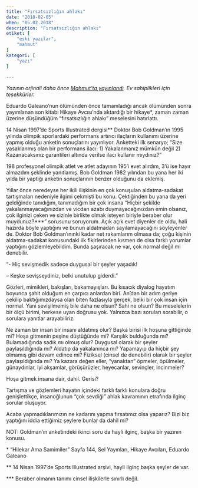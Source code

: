 ```yaml
---
title: "Fırsatsızlığın ahlakı"
date: "2018-02-05"
when: "05.02.2018"
description: "Fırsatsızlığın ahlakı"
etiket: [
    "eski yazılar",
    "mahmut"
]
kategori: [
    "yazı"
]

---
```


*Yazının orjinali daha önce [Mahmut'ta yayınlandı](https://themahmut.com/2018/02/05/firsatsizligin-ahlaki/). Ev sahiplikleri için teşekkürler.*

Eduardo Galeano’nun ölümünden önce tamamladığı ancak ölümünden sonra yayımlanan son kitabı Hikaye Avcısı’nda aktardığı bir hikaye*, zaman zaman üzerine düşündüğüm “fırsatsızlığın ahlakı” meselesini hatırlattı.

14 Nisan 1997’de Sports Illustrated dergisi** Doktor Bob Goldman’ın 1995 yılında olimpik sporlardaki performans artırıcı ilaçların kullanımı üzerine yapmış olduğu anketin sonuçlarını yayınlıyor. Anketteki ilk senaryo; “Size yasaklanmış olan bir performans ilacı: 1) Yakalanmanız mümkün değil 2) Kazanacaksınız garantileri altında verilse ilacı kullanır mıydınız?”

<!--more-->

198 profesyonel olimpik atlet ve atlet adayının 195’i evet alırdım, 3’ü ise hayır almazdım şeklinde yanıtlamış. Bob Goldman 1982 yılından bu yana her iki yılda bir yaptığı anketin sonuçlarının benzer olduğunu da eklemiş.

Yıllar önce neredeyse her ikili ilişkinin en çok konuşulan aldatma-sadakat tartışmaları nedeniyle ilgimi çekmişti bu konu. Çektiğinden bu yana da yeri geldiğinde tanıdığım, tanımadığım bir çok insana “Hiçbir şekilde yakalanmayacağınızdan ve vicdan azabı duymayacağınızdan emin olsanız, çok ilginizi çeken ve sizinle birlikte olmak isteyen biriyle beraber olur muydunuz?***” sorusunu soruyorum. Açık açık evet diyenler de oldu, hali hazırda böyle yaptığını ve bunun aldatmadan sayılamayacağını söyleyenler de. Doktor Bob Goldman’ınınki kadar net rakamlarım olmasa da; çoğu kişinin aldatma-sadakat konusundaki ilk fikirlerinden kısmen de olsa farklı yorumlar yaptığını gözlemleyebildim. Bunda şaşıracak ne var, çok normal değil mi denebilir.

“- Hiç sevişmedik sadece duygusal bir şeyler yaşadık!

– Keşke sevişseydiniz, belki unutulup giderdi.”

Gözleri, mimikleri, bakışları, bakamayışları. Bu kısacık diyalog hayatım boyunca şahit olduğum en çarpıcı anlardan biri. An’dan bir adım geriye çekilip baktığımızdaysa olan biten fazlasıyla gerçek, belki bir çok insan için normal. Yani sevişilmemiş bile daha ne olsun? Sahi ne olsun? Bu meselelerin bir ölçü birimi, herkese uyan doğrusu yok. Yalnızca bazı soruları sorabilir, o sorulara yanıtlar arayabiliriz.

Ne zaman bir insan bir insanı aldatmış olur? Başka birisi ilk hoşuna gittiğinde mi? Hoşa gitmenin peşine düştüğünde mi? Karşılık bulduğunda mı? Bulamadığında sadık mı olmuş olur? Duygusal olarak bir şeyler paylaşıldığında mı? Aldatıp da yakalanınca mı? Yapamayıp da hiçbir şey olmamış gibi devam edince mi? Fiziksel (cinsel de denebilir) olarak bir şeyler paylaşıldığında mı? Ya kazara değen eller, “yanaktan” öpmeler, öpülmeler, günaydınlar, iyi akşamlar, görüşürüzler, heyecanlar, sevinçler, incinmeler?

Hoşa gitmek insana dair, dahil. Gerisi?

Tartışma ve gözlemleri hayatın içindeki farklı farklı konulara doğru genişlettikçe, insanoğlunun “çok sevdiği” ahlak kavramının etrafında ilginç sorular oluşuyor.

Acaba yapmadıklarımızın ne kadarını yapma fırsatımız olsa yaparız? Bizi biz yaptığını iddia ettiğimiz şeylere bunlar da dahil mi?

 

NOT: Goldman’ın anketindeki ikinci soru da hayli ilginç, başka bir yazının konusu.

\* “Hilekar Ama Samimiler” Sayfa 144, Sel Yayınları, Hikaye Avcıları, Eduardo Galeano

** 14 Nisan 1997’de Sports Illustrated arşivi, hayli ilginç başka şeyler de var.

*** Beraber olmanın tanımı cinsel ilişkilerle sınırlı değil.